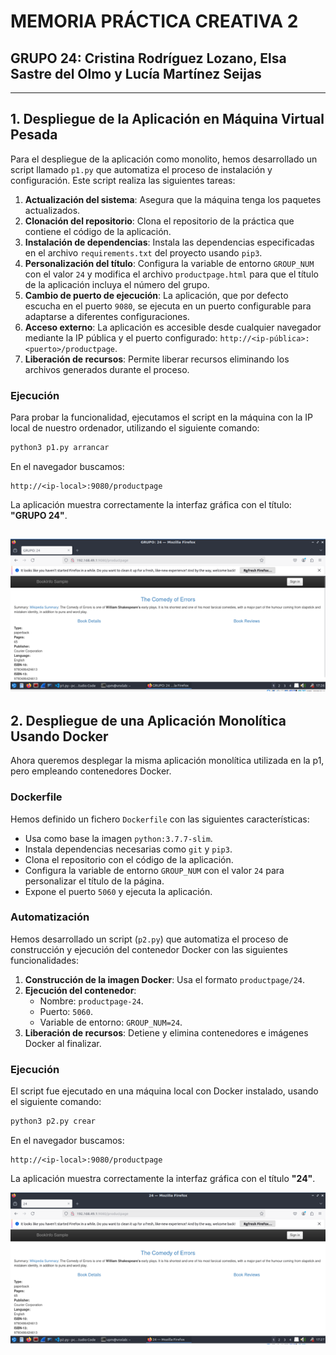 # MEMORIA PRÁCTICA CREATIVA 2

## GRUPO 24: Cristina Rodríguez Lozano, Elsa Sastre del Olmo y Lucía Martínez Seijas

---

## 1. Despliegue de la Aplicación en Máquina Virtual Pesada

Para el despliegue de la aplicación como monolito, hemos desarrollado un script llamado `p1.py` que automatiza el proceso de instalación y configuración. Este script realiza las siguientes tareas:

1. **Actualización del sistema**: Asegura que la máquina tenga los paquetes actualizados.
2. **Clonación del repositorio**: Clona el repositorio de la práctica que contiene el código de la aplicación.
3. **Instalación de dependencias**: Instala las dependencias especificadas en el archivo `requirements.txt` del proyecto usando `pip3`.
4. **Personalización del título**: Configura la variable de entorno `GROUP_NUM` con el valor `24` y modifica el archivo `productpage.html` para que el título de la aplicación incluya el número del grupo.
5. **Cambio de puerto de ejecución**: La aplicación, que por defecto escucha en el puerto `9080`, se ejecuta en un puerto configurable para adaptarse a diferentes configuraciones.
6. **Acceso externo**: La aplicación es accesible desde cualquier navegador mediante la IP pública y el puerto configurado: `http://<ip-pública>:<puerto>/productpage`.
7. **Liberación de recursos**: Permite liberar recursos eliminando los archivos generados durante el proceso.

### Ejecución
Para probar la funcionalidad, ejecutamos el script en la máquina con la IP local de nuestro ordenador, utilizando el siguiente comando:

```bash
python3 p1.py arrancar
```

En el navegador buscamos:

```text
http://<ip-local>:9080/productpage
```

La aplicación muestra correctamente la interfaz gráfica con el título: **"GRUPO 24"**.

![Vista de la aplicación desplegada](p1cpc2n.png)
---

## 2. Despliegue de una Aplicación Monolítica Usando Docker

Ahora queremos desplegar la misma aplicación monolítica utilizada en la p1, pero empleando contenedores Docker.

### Dockerfile
Hemos definido un fichero `Dockerfile` con las siguientes características:

- Usa como base la imagen `python:3.7.7-slim`.
- Instala dependencias necesarias como `git` y `pip3`.
- Clona el repositorio con el código de la aplicación.
- Configura la variable de entorno `GROUP_NUM` con el valor `24` para personalizar el título de la página.
- Expone el puerto `5060` y ejecuta la aplicación.

### Automatización
Hemos desarrollado un script (`p2.py`) que automatiza el proceso de construcción y ejecución del contenedor Docker con las siguientes funcionalidades:

1. **Construcción de la imagen Docker**: Usa el formato `productpage/24`.
2. **Ejecución del contenedor**:
   - Nombre: `productpage-24`.
   - Puerto: `5060`.
   - Variable de entorno: `GROUP_NUM=24`.
3. **Liberación de recursos**: Detiene y elimina contenedores e imágenes Docker al finalizar.

### Ejecución
El script fue ejecutado en una máquina local con Docker instalado, usando el siguiente comando:

```bash
python3 p2.py crear
```

En el navegador buscamos:

```text
http://<ip-local>:9080/productpage
```

La aplicación muestra correctamente la interfaz gráfica con el título **"24"**.

![Vista de la aplicación desplegada](p2cpc2n.png)


